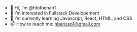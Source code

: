 - 👋 Hi, I’m @htothenan1
- 👀 I’m interested in Fullstack Developement
- 🌱 I’m currently learning Javascript, React, HTML, and CSS
- 📫 How to reach me: hberisso1@gmail.com

<!---
htothenan1/htothenan1 is a ✨ special ✨ repository because its `README.md` (this file) appears on your GitHub profile.
You can click the Preview link to take a look at your changes.
--->
